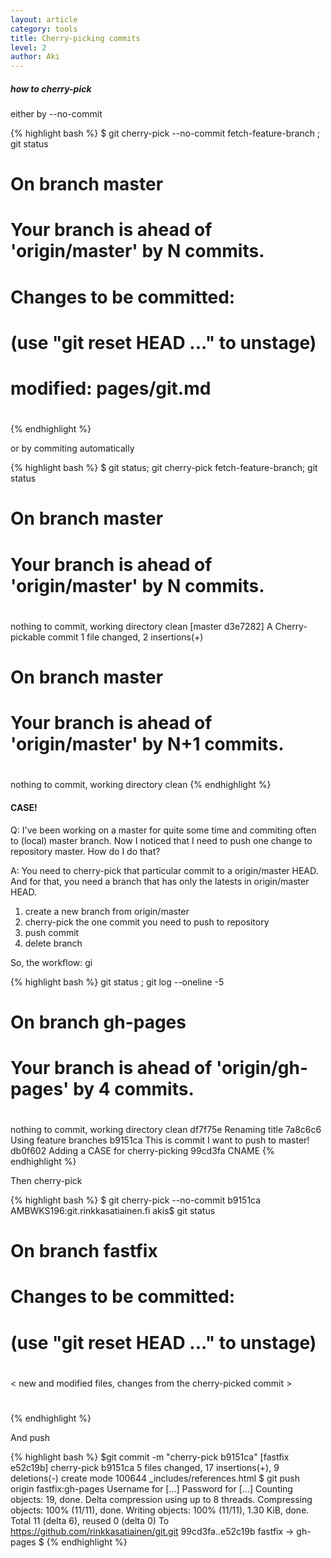 ```yaml
---
layout: article
category: tools
title: Cherry-picking commits
level: 2
author: Aki
---
```


##### how to cherry-pick

either by --no-commit

{% highlight bash %}
$ git cherry-pick --no-commit fetch-feature-branch ; git status
# On branch master
# Your branch is ahead of 'origin/master' by N commits.
#
# Changes to be committed:
#   (use "git reset HEAD <file>..." to unstage)
#
#	modified:   pages/git.md
#
{% endhighlight %}

or by commiting automatically

{% highlight bash %}
$ git status; git cherry-pick fetch-feature-branch; git status
# On branch master
# Your branch is ahead of 'origin/master' by N commits.
#
nothing to commit, working directory clean
[master d3e7282] A Cherry-pickable commit
 1 file changed, 2 insertions(+)
# On branch master
# Your branch is ahead of 'origin/master' by N+1 commits.
#
nothing to commit, working directory clean
{% endhighlight %}


#### CASE!

Q: I've been working on a master for quite some time and commiting often to (local) master branch. Now I noticed that I need to push one change to repository master. How do I do that?

A: You need to cherry-pick that particular commit to a origin/master HEAD. And for that, you need a branch that has only the latests in origin/master HEAD.
 1. create a new branch from origin/master
 1. cherry-pick the one commit you need to push to repository
 1. push commit
 1. delete branch

So, the workflow: gi

{% highlight bash %}
git status ; git log --oneline -5
# On branch gh-pages
# Your branch is ahead of 'origin/gh-pages' by 4 commits.
#
nothing to commit, working directory clean
df7f75e Renaming title
7a8c6c6 Using feature branches
b9151ca This is commit I want to push to master!
db0f602 Adding a CASE for cherry-picking
99cd3fa CNAME
{% endhighlight %}


Then cherry-pick

{% highlight bash %}
$ git cherry-pick --no-commit b9151ca
AMBWKS196:git.rinkkasatiainen.fi akis$ git status
# On branch fastfix
# Changes to be committed:
#   (use "git reset HEAD <file>..." to unstage)
#
< new and modified files, changes from the cherry-picked commit >
#

{% endhighlight %}


And push

{% highlight bash %}
$git commit -m "cherry-pick b9151ca"
[fastfix e52c19b] cherry-pick b9151ca
 5 files changed, 17 insertions(+), 9 deletions(-)
 create mode 100644 _includes/references.html
$ git push origin fastfix:gh-pages
Username for [...]
Password for [...]
Counting objects: 19, done.
Delta compression using up to 8 threads.
Compressing objects: 100% (11/11), done.
Writing objects: 100% (11/11), 1.30 KiB, done.
Total 11 (delta 6), reused 0 (delta 0)
To https://github.com/rinkkasatiainen/git.git
   99cd3fa..e52c19b  fastfix -> gh-pages
$ 
{% endhighlight %}